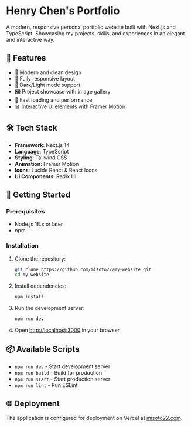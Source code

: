 # Henry Chen's Portfolio

A modern, responsive personal portfolio website built with Next.js and TypeScript. Showcasing my projects, skills, and experiences in an elegant and interactive way.

## 🌟 Features

- 🎨 Modern and clean design
- 📱 Fully responsive layout
- 🌙 Dark/Light mode support
- 🖼️ Project showcase with image gallery
- 🚀 Fast loading and performance
- 📊 Interactive UI elements with Framer Motion

## 🛠️ Tech Stack

- **Framework**: Next.js 14
- **Language**: TypeScript
- **Styling**: Tailwind CSS
- **Animation**: Framer Motion
- **Icons**: Lucide React & React Icons
- **UI Components**: Radix UI

## 🚀 Getting Started

### Prerequisites

- Node.js 18.x or later
- npm

### Installation

1. Clone the repository:
   ```bash
   git clone https://github.com/misoto22/my-website.git
   cd my-website
   ```

2. Install dependencies:
   ```bash
   npm install
   ```

2. Run the development server:
   ```bash
   npm run dev
   ```

3. Open [http://localhost:3000](http://localhost:3000) in your browser

## 📦 Available Scripts

- `npm run dev` - Start development server
- `npm run build` - Build for production
- `npm run start` - Start production server
- `npm run lint` - Run ESLint

## 🌐 Deployment

The application is configured for deployment on Vercel at [misoto22.com](https://misoto22.com/).

